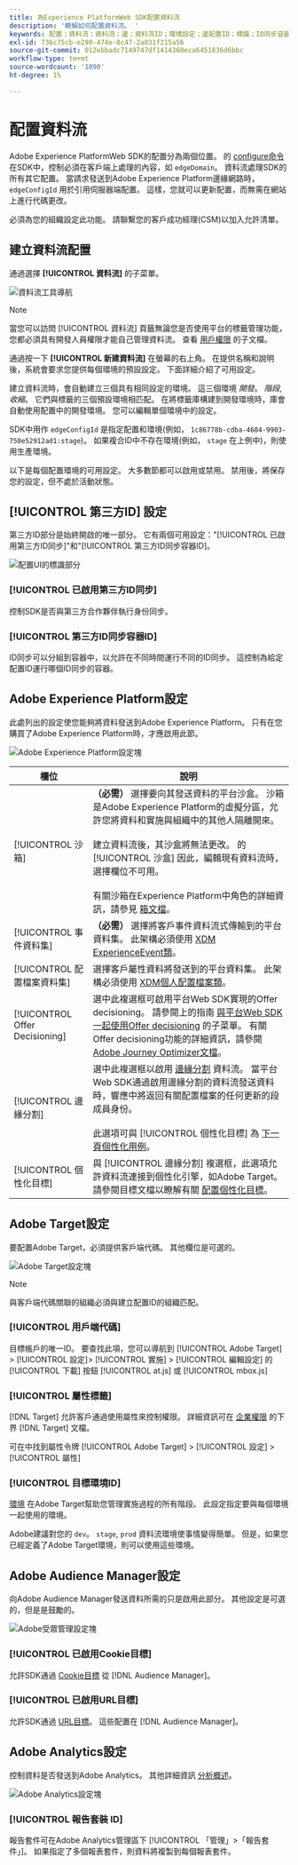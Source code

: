 ```yaml
---
title: 為Experience PlatformWeb SDK配置資料流
description: '瞭解如何配置資料流。 '
keywords: 配置；資料流；資料流；邊；資料流ID；環境設定；邊配置ID；標識；ID同步容器ID；沙盒；流入口；事件資料集；目標；客戶端代碼；屬性令牌；目標；Cookie環境ID；目標；url；分析設定塊報告套件ID;
exl-id: 736c75cb-e290-474e-8c47-2a031f215a56
source-git-commit: 012ebbadc7149747df1414360eca6451836d6bbc
workflow-type: tm+mt
source-wordcount: '1090'
ht-degree: 1%

---
```



# 配置資料流

Adobe Experience PlatformWeb SDK的配置分為兩個位置。 的 [configure命令](configuring-the-sdk.md) 在SDK中，控制必須在客戶端上處理的內容，如 `edgeDomain`。 資料流處理SDK的所有其它配置。 當請求發送到Adobe Experience Platform邊緣網路時， `edgeConfigId` 用於引用伺服器端配置。 這樣，您就可以更新配置，而無需在網站上進行代碼更改。

必須為您的組織設定此功能。 請聯繫您的客戶成功經理(CSM)以加入允許清單。

## 建立資料流配置

通過選擇 **[!UICONTROL 資料流]** 的子菜單。

![資料流工具導航](../images/datastreams/config.png)

>[!NOTE]
>
>當您可以訪問 [!UICONTROL 資料流] 頁籤無論您是否使用平台的標籤管理功能，您都必須具有開發人員權限才能自己管理資料流。 查看 [用戶權限](../../tags/ui/administration/user-permissions.md) 的子文檔。

通過按一下 **[!UICONTROL 新建資料流]** 在螢幕的右上角。 在提供名稱和說明後，系統會要求您提供每個環境的預設設定。 下面詳細介紹了可用設定。

建立資料流時，會自動建立三個具有相同設定的環境。 這三個環境 *開發*。 *階段*, *收縮*。 它們與標籤的三個預設環境相匹配。 在將標籤庫構建到開發環境時，庫會自動使用配置中的開發環境。 您可以編輯單個環境中的設定。

SDK中用作 `edgeConfigId` 是指定配置和環境(例如， `1c86778b-cdba-4684-9903-750e52912ad1:stage`)。 如果複合ID中不存在環境(例如， `stage` 在上例中)，則使用生產環境。

以下是每個配置環境的可用設定。 大多數節都可以啟用或禁用。 禁用後，將保存您的設定，但不處於活動狀態。

## [!UICONTROL 第三方ID] 設定

第三方ID部分是始終開啟的唯一部分。 它有兩個可用設定：&quot;[!UICONTROL 已啟用第三方ID同步]&quot;和&quot;[!UICONTROL 第三方ID同步容器ID]。

![配置UI的標識部分](../images/datastreams/edge_configuration_identity.png)

### [!UICONTROL 已啟用第三方ID同步]

控制SDK是否與第三方合作夥伴執行身份同步。

### [!UICONTROL 第三方ID同步容器ID]

ID同步可以分組到容器中，以允許在不同時間運行不同的ID同步。 這控制為給定配置ID運行哪個ID同步的容器。

## Adobe Experience Platform設定

此處列出的設定使您能夠將資料發送到Adobe Experience Platform。 只有在您購買了Adobe Experience Platform時，才應啟用此節。

![Adobe Experience Platform設定塊](../images/datastreams/platform-config.png)

| 欄位 | 說明 |
| --- | --- |
| [!UICONTROL 沙箱] | **（必需）** 選擇要向其發送資料的平台沙盒。 沙箱是Adobe Experience Platform的虛擬分區，允許您將資料和實施與組織中的其他人隔離開來。<br><br>建立資料流後，其沙盒將無法更改。 的 [!UICONTROL 沙盒] 因此，編輯現有資料流時，選擇欄位不可用。<br><br>有關沙箱在Experience Platform中角色的詳細資訊，請參見 [箱文檔](../../sandboxes/home.md)。 |
| [!UICONTROL 事件資料集] | **（必需）** 選擇將客戶事件資料流式傳輸到的平台資料集。 此架構必須使用 [XDM ExperienceEvent類](../../xdm/classes/experienceevent.md)。 |
| [!UICONTROL 配置檔案資料集] | 選擇客戶屬性資料將發送到的平台資料集。 此架構必須使用 [XDM個人配置檔案類](../../xdm/classes/individual-profile.md)。 |
| [!UICONTROL Offer Decisioning] | 選中此複選框可啟用平台Web SDK實現的Offer decisioning。 請參閱上的指南 [與平台Web SDK一起使用Offer decisioning](../personalization/offer-decisioning/offer-decisioning-overview.md) 的子菜單。 有關Offer decisioning功能的詳細資訊，請參閱 [Adobe Journey Optimizer文檔](https://experienceleague.adobe.com/docs/journey-optimizer/using/offer-decisioniong/get-started/starting-offer-decisioning.html?lang=zh-Hant)。 |
| [!UICONTROL 邊緣分割] | 選中此複選框以啟用 [邊緣分割](../../segmentation/ui/edge-segmentation.md) 資料流。 當平台Web SDK通過啟用邊緣分割的資料流發送資料時，響應中將返回有關配置檔案的任何更新的段成員身份。<br><br>此選項可與 [!UICONTROL 個性化目標] 為 [下一頁個性化用例](../../destinations/ui/configure-personalization-destinations.md)。 |
| [!UICONTROL 個性化目標] | 與 [!UICONTROL 邊緣分割] 複選框，此選項允許資料流連接到個性化引擎，如Adobe Target。 請參閱目標文檔以瞭解有關 [配置個性化目標](../../destinations/ui/configure-personalization-destinations.md)。 |

## Adobe Target設定

要配置Adobe Target，必須提供客戶端代碼。 其他欄位是可選的。

![Adobe Target設定塊](../images/datastreams/edge_configuration_target.png)

>[!NOTE]
>
>與客戶端代碼關聯的組織必須與建立配置ID的組織匹配。

### [!UICONTROL 用戶端代碼]

目標帳戶的唯一ID。 要查找此項，您可以導航到 [!UICONTROL Adobe Target] > [!UICONTROL 設定]> [!UICONTROL 實施] > [!UICONTROL 編輯設定] 的 [!UICONTROL 下載] 按鈕 [!UICONTROL at.js] 或 [!UICONTROL mbox.js]

### [!UICONTROL 屬性標籤]

[!DNL Target] 允許客戶通過使用屬性來控制權限。 詳細資訊可在 [企業權限](https://experienceleague.adobe.com/docs/target/using/administer/manage-users/enterprise/properties-overview.html) 的下界 [!DNL Target] 文檔。

可在中找到屬性令牌 [!UICONTROL Adobe Target] > [!UICONTROL 設定] > [!UICONTROL 屬性]

### [!UICONTROL 目標環境ID]

[環境](https://experienceleague.adobe.com/docs/target/using/administer/hosts.html) 在Adobe Target幫助您管理實施過程的所有階段。 此設定指定要與每個環境一起使用的環境。

Adobe建議對您的 `dev`。 `stage`, `prod` 資料流環境使事情變得簡單。 但是，如果您已經定義了Adobe Target環境，則可以使用這些環境。

## Adobe Audience Manager設定

向Adobe Audience Manager發送資料所需的只是啟用此部分。 其他設定是可選的，但是是鼓勵的。

![Adobe受眾管理設定塊](../images/datastreams/edge_configuration_aam.png)

### [!UICONTROL 已啟用Cookie目標]

允許SDK通過 [Cookie目標](https://experienceleague.adobe.com/docs/audience-manager/user-guide/features/destinations/custom-destinations/create-cookie-destination.html) 從 [!DNL Audience Manager]。

### [!UICONTROL 已啟用URL目標]

允許SDK通過 [URL目標](https://experienceleague.adobe.com/docs/audience-manager/user-guide/features/destinations/custom-destinations/create-url-destination.html)。 這些配置在 [!DNL Audience Manager]。

## Adobe Analytics設定

控制資料是否發送到Adobe Analytics。 其他詳細資訊 [分析概述](../data-collection/adobe-analytics/analytics-overview.md)。

![Adobe Analytics設定塊](../images/datastreams/edge_configuration_aa.png)

### [!UICONTROL 報告套裝 ID]

報告套件可在Adobe Analytics管理區下 [!UICONTROL 「管理」>「報告套件」]。 如果指定了多個報表套件，則資料將複製到每個報表套件。
